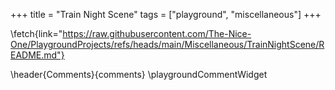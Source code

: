 +++
title = "Train Night Scene"
tags = ["playground", "miscellaneous"]
+++

\fetch{link="https://raw.githubusercontent.com/The-Nice-One/PlaygroundProjects/refs/heads/main/Miscellaneous/TrainNightScene/README.md"}

\header{Comments}{comments}
\playgroundCommentWidget
